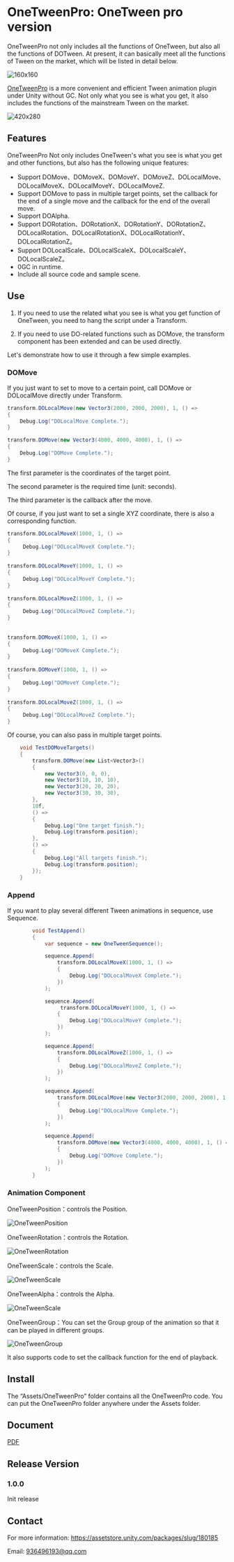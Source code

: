 # OneTweenPro: OneTween pro version

OneTweenPro not only includes all the functions of OneTween, but also all the functions of DOTween. At present, it can basically meet all the functions of Tween on the market, which will be listed in detail below.

![160x160](./Doc/160x160.png)

[OneTweenPro]( https://assetstore.unity.com/packages/slug/180185
)  is a more convenient and efficient Tween animation plugin under Unity without GC. Not only what you see is what you get, it also includes the functions of the mainstream Tween on the market.

![420x280](./Doc/420x280.png)

## Features

OneTweenPro Not only includes OneTween's what you see is what you get and other functions, but also has the following unique features: 

- Support DOMove、DOMoveX、DOMoveY、DOMoveZ、DOLocalMove、DOLocalMoveX、DOLocalMoveY、DOLocalMoveZ.
- Support DOMove to pass in multiple target points, set the callback for the end of a single move and the callback for the end of the overall move.
- Support DOAlpha.
- Support DORotation、DORotationX、DORotationY、DORotationZ、DOLocalRotation、DOLocalRotationX、DOLocalRotationY、DOLocalRotationZ。
- Support DOLocalScale、DOLocalScaleX、DOLocalScaleY、DOLocalScaleZ。
- 0GC in runtime.
- Include all source code and sample scene.

## Use

1. If you need to use the related what you see is what you get function of OneTween, you need to hang the script under a Transform.

2. If you need to use DO-related functions such as DOMove, the transform component has been extended and can be used directly.

Let's demonstrate how to use it through a few simple examples.

### DOMove

If you just want to set to move to a certain point, call DOMove or DOLocalMove directly under Transform.

```c#
transform.DOLocalMove(new Vector3(2000, 2000, 2000), 1, () =>
{
    Debug.Log("DOLocalMove Complete.");
}
```

```c#
transform.DOMove(new Vector3(4000, 4000, 4000), 1, () =>
{
    Debug.Log("DOMove Complete.");
}
```

The first parameter is the coordinates of the target point.

The second parameter is the required time (unit: seconds).

The third parameter is the callback after the move.

Of course, if you just want to set a single XYZ coordinate, there is also a corresponding function.

```c#
transform.DOLocalMoveX(1000, 1, () =>
{
     Debug.Log("DOLocalMoveX Complete.");
}
                       
transform.DOLocalMoveY(1000, 1, () =>
{
     Debug.Log("DOLocalMoveY Complete.");
}
                                              
transform.DOLocalMoveZ(1000, 1, () =>
{
     Debug.Log("DOLocalMoveZ Complete.");
}
                       
                       
transform.DOMoveX(1000, 1, () =>
{
     Debug.Log("DOMoveX Complete.");
}
                       
transform.DOMoveY(1000, 1, () =>
{
     Debug.Log("DOMoveY Complete.");
}
                                              
transform.DOLocalMoveZ(1000, 1, () =>
{
     Debug.Log("DOLocalMoveZ Complete.");
}
```

Of course, you can also pass in multiple target points.

```c#
    void TestDOMoveTargets()
    {
        transform.DOMove(new List<Vector3>()
        {
            new Vector3(0, 0, 0),
            new Vector3(10, 10, 10),
            new Vector3(20, 20, 20),
            new Vector3(30, 30, 30),
        },
        10f,
        () =>
        {
            Debug.Log("One target finish.");
            Debug.Log(transform.position);
        },
        () =>
        {
            Debug.Log("All targets finish.");
            Debug.Log(transform.position);
        });
    }
```
### Append

If you want to play several different Tween animations in sequence, use Sequence.

```c#
        void TestAppend()
        {
            var sequence = new OneTweenSequence();

            sequence.Append(
                transform.DOLocalMoveX(1000, 1, () =>
                {
                    Debug.Log("DOLocalMoveX Complete.");
                })
            );

            sequence.Append(
                 transform.DOLocalMoveY(1000, 1, () =>
                {
                    Debug.Log("DOLocalMoveY Complete.");
                })
            );

            sequence.Append(
                transform.DOLocalMoveZ(1000, 1, () =>
                {
                    Debug.Log("DOLocalMoveZ Complete.");
                })
            );

            sequence.Append(
                transform.DOLocalMove(new Vector3(2000, 2000, 2000), 1, () =>
                {
                    Debug.Log("DOLocalMove Complete.");
                })
            );

            sequence.Append(
                transform.DOMove(new Vector3(4000, 4000, 4000), 1, () =>
                {
                    Debug.Log("DOMove Complete.");
                })
            );
        }
```



### Animation Component

OneTweenPosition：controls the Position.

![OneTweenPosition](./Doc/OneTweenPosition.png)

OneTweenRotation：controls the Rotation.

![OneTweenRotation](./Doc/OneTweenRotation.png)

OneTweenScale：controls the Scale.

![OneTweenScale](./Doc/OneTweenScale.png)

OneTweenAlpha：controls the Alpha.

![OneTweenScale](./Doc/OneTweenAlpha.png)

OneTweenGroup：You can set the Group group of the animation so that it can be played in different groups.

![OneTweenGroup](./Doc/OneTweenGroup.png)

It also supports code to set the callback function for the end of playback. 

## Install

The “Assets/OneTweenPro” folder contains all the OneTweenPro code. You can put the OneTweenPro folder anywhere under the Assets folder.

## Document

[PDF](./Doc/README.pdf)

## Release Version

### 1.0.0

Init release 

## Contact

For more information:   https://assetstore.unity.com/packages/slug/180185

Email: 936496193@qq.com
